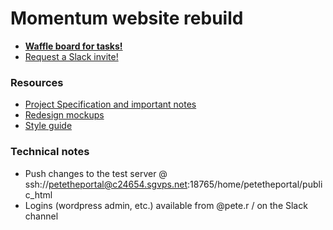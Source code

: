# Momentum website rebuild
* [**Waffle board for tasks!**](https://waffle.io/PeoplesMomentum/projects)
* [Request a Slack invite!](https://momentum-builders.slack.com/messages/C6DM2THM4/)

### Resources
* [Project Specification and important notes](https://docs.google.com/document/d/1WmiLunux37S_1W4P93jtVkeDP09dTF6fYngdHGhPeMc/edit)
* [Redesign mockups](https://momentum-builders.slack.com/files/U66T8M1DY/F744122AC/momentum_pages.pdf)
* [Style guide](https://momentum-builders.slack.com/files/U6E4ULNP7/F74TFBJ2X/momentum_style_guide_v1.0.pdf)

### Technical notes
* Push changes to the test server @ ssh://petetheportal@c24654.sgvps.net:18765/home/petetheportal/public_html
* Logins (wordpress admin, etc.) available from @pete.r / on the Slack channel
